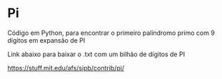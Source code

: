 # Pi
Código em Python, para encontrar o primeiro palíndromo primo com 9 dígitos em expansão de PI


Link abaixo para baixar o .txt com um bilhão de dígitos de PI

https://stuff.mit.edu/afs/sipb/contrib/pi/
